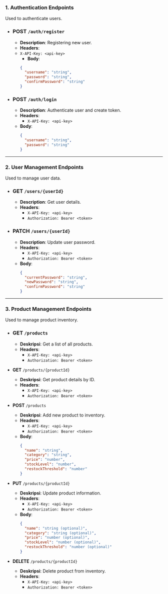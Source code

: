 ### 1. **Authentication Endpoints**

Used to authenticate users.

- ### POST `/auth/register`
  - **Description**: Registering new user.
  - **Headers**:
  - `X-API-Key: <api-key>`
    - **Body**:
    ```json
    {
      "username": "string", 
      "password": "string",
      "confirmPassword": "string"
    }
    ```

- ### POST `/auth/login`
  - **Description**: Authenticate user and create token.
  - **Headers**:
    - `X-API-Key: <api-key>`
  - **Body**:
      ```json
      {
        "username": "string", 
        "password": "string" 
      }
      ```

---

### 2. **User Management Endpoints**
   
Used to manage user data.

- ### **GET** `/users/{userId}`
  - **Description**: Get user details.
  - **Headers**:
    - `X-API-Key: <api-key>`
    - `Authorization: Bearer <token>`

- ### **PATCH** `/users/{userId}`
  - **Description**: Update user password.
  - **Headers**:
    - `X-API-Key: <api-key>`
    - `Authorization: Bearer <token>`
  - **Body**:
    ```json
    {
      "currentPassword": "string",
      "newPassword": "string",
      "confirmPassword": "string"
    }
    ```

---

### 3. **Product Management Endpoints**

Used to manage product inventory.

- ### **GET** `/products`
  - **Deskripsi**: Get a list of all products.
  - **Headers**:
    - `X-API-Key: <api-key>`
    - `Authorization: Bearer <token>`

- **GET** `/products/{productId}`
  - **Deskripsi**: Get product details by ID.
  - **Headers**:
    - `X-API-Key: <api-key>`
    - `Authorization: Bearer <token>`

- **POST** `/products`
  - **Deskripsi**: Add new product to inventory.
  - **Headers**:
    - `X-API-Key: <api-key>`
    - `Authorization: Bearer <token>`
  - **Body**:
    ```json
    {
      "name": "string",
      "category": "string",
      "price": "number",
      "stockLevel": "number",
      "restockThreshold": "number"
    }
    ```

- **PUT** `/products/{productId}`
  - **Deskripsi**: Update product information.
  - **Headers**:
    - `X-API-Key: <api-key>`
    - `Authorization: Bearer <token>`
  - **Body**:
    ```json
    {
      "name": "string (optional)",
      "category": "string (optional)",
      "price": "number (optional)",
      "stockLevel": "number (optional)",
      "restockThreshold": "number (optional)"
    }
    ```

- **DELETE** `/products/{productId}`
  - **Deskripsi**: Delete product from inventory.
  - **Headers**:
    - `X-API-Key: <api-key>`
    - `Authorization: Bearer <token>`